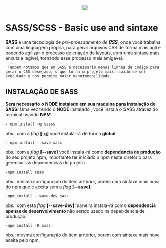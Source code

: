 <p align="center">
    <a href="https://sass-lang.com/"> 
        <img src="https://img.icons8.com/color/96/000000/sass.png"/>
    </a>
</p>

# SASS/SCSS - Basic use and sintaxe

**SASS** é uma tecnologia de *pré-proessamento de **CSS***, onde você trabalha com uma linguagem propria, para gerar arquivos CSS de forma mais agil e podendo agilizar o processo de criação de layouts, com uma sintaxe mais enxuta e legivel, tornando esse processo mais amigavel.

     Também notamos que em SASS é necessario menos linhas de codigo para gerar o CSS desejado, o que torna o projeto mais rapido de ser executado e nos permite maior manutenabilidade.

## INSTALAÇÃO DE SASS

**Sera necessario o NODE instalado em sua maquina para instalação de SASS!**
Uma vez tendo o **NODE** instalado , você instala o SASS atravez do terminal usando **NPM**

    - npm install -g sasss
obs.: com a *flag* **[-g]** você instala-rá de forma **global**.

    - npm install --save sass
obs.: com a *flag* **[--save]** você instala-rá como **dependencia de produção** do seu projeto npm, importante ter iniciado o npm neste diretório para gerenciar as dependencias do projeto.

    -npm install sass
obs.: mesma configuração do item anterior, porem com sintaxe mais nova do npm que é aceita sem a *flag* **[--save]**.

    -npm install --save-dev sass
obs.: com esta *flag* **[--save-dev]** maneira instala-rá como **dependencia apenas de desenvolvimento** não sendo usado na dependencia de produção. 

    -npm install -D sass
obs.: mesma configuração do item anterior, porem com sintaxe mais nova aceita pelo npm. 